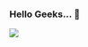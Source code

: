### Hello Geeks... 👋 

![](https://img.shields.io/badge/<WORD_ON_LEFT>-<WORD_ON_RIGHT>-informational?style=flat&logo=<LOGO_NAME>&logoColor=white&color=2bbc8a)


<!--
**mehdishahdoost/mehdishahdoost** is a ✨ _special_ ✨ repository because its `README.md` (this file) appears on your GitHub profile.

Here are some ideas to get you started:

- 🚀 I’m currently working on ...
- 🌱 I’m currently learning ...
- 📫 How to reach me: mhdshahdoost@gmail.com



-->
